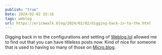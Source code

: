 ```yaml
---
publish: "true"
Date: 2024-02-02 15:16
tags: weblog
url: https://ericmwalk.blog/2024/02/02/digging-back-in-to-the.html
---
```


Digging back in to the configurations and setting of [Weblog.lol](https://Weblog.lol) allowed me to find out that you can have titleless posts now. Kind of nice for someone that is used to having so many of those on [Micro.blog](https://micro.blog/).

